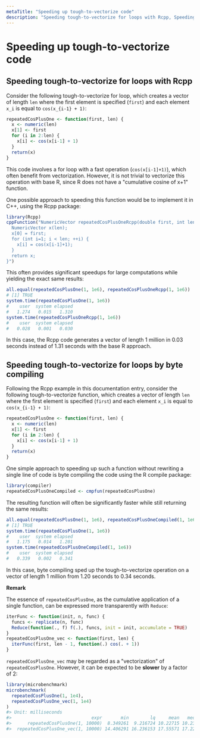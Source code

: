 ```yaml
---
metaTitle: "Speeding up tough-to-vectorize code"
description: "Speeding tough-to-vectorize for loops with Rcpp, Speeding tough-to-vectorize for loops by byte compiling"
---
```


# Speeding up tough-to-vectorize code



## Speeding tough-to-vectorize for loops with Rcpp


Consider the following tough-to-vectorize for loop, which creates a vector of length `len` where the first element is specified (`first`) and each element `x_i` is equal to `cos(x_{i-1} + 1)`:

```r
repeatedCosPlusOne <- function(first, len) {
  x <- numeric(len)
  x[1] <- first
  for (i in 2:len) {
    x[i] <- cos(x[i-1] + 1)
  }
  return(x)
}

```

This code involves a for loop with a fast operation (`cos(x[i-1]+1)`), which often benefit from vectorization. However, it is not trivial to vectorize this operation with base R, since R does not have a "cumulative cosine of x+1" function.

One possible approach to speeding this function would be to implement it in C++, using the Rcpp package:

```r
library(Rcpp)
cppFunction("NumericVector repeatedCosPlusOneRcpp(double first, int len) {
  NumericVector x(len);
  x[0] = first;
  for (int i=1; i < len; ++i) {
    x[i] = cos(x[i-1]+1);
  }
  return x;
}")

```

This often provides significant speedups for large computations while yielding the exact same results:

```r
all.equal(repeatedCosPlusOne(1, 1e6), repeatedCosPlusOneRcpp(1, 1e6))
# [1] TRUE
system.time(repeatedCosPlusOne(1, 1e6))
#    user  system elapsed 
#   1.274   0.015   1.310 
system.time(repeatedCosPlusOneRcpp(1, 1e6))
#    user  system elapsed 
#   0.028   0.001   0.030 

```

In this case, the Rcpp code generates a vector of length 1 million in 0.03 seconds instead of 1.31 seconds with the base R approach.



## Speeding tough-to-vectorize for loops by byte compiling


Following the Rcpp example in this documentation entry, consider the following tough-to-vectorize function, which creates a vector of length `len` where the first element is specified (`first`) and each element `x_i` is equal to `cos(x_{i-1} + 1)`:

```r
repeatedCosPlusOne <- function(first, len) {
  x <- numeric(len)
  x[1] <- first
  for (i in 2:len) {
    x[i] <- cos(x[i-1] + 1)
  }
  return(x)
}

```

One simple approach to speeding up such a function without rewriting a single line of code is byte compiling the code using the R compile package:

```r
library(compiler)
repeatedCosPlusOneCompiled <- cmpfun(repeatedCosPlusOne)

```

The resulting function will often be significantly faster while still returning the same results:

```r
all.equal(repeatedCosPlusOne(1, 1e6), repeatedCosPlusOneCompiled(1, 1e6))
# [1] TRUE
system.time(repeatedCosPlusOne(1, 1e6))
#    user  system elapsed 
#   1.175   0.014   1.201 
system.time(repeatedCosPlusOneCompiled(1, 1e6))
#    user  system elapsed 
#   0.339   0.002   0.341 

```

In this case, byte compiling sped up the tough-to-vectorize operation on a vector of length 1 million from 1.20 seconds to 0.34 seconds.

**Remark**

The essence of `repeatedCosPlusOne`, as the cumulative application of a single function, can be expressed more transparently with `Reduce`:

```r
iterFunc <- function(init, n, func) {
  funcs <- replicate(n, func)
  Reduce(function(., f) f(.), funcs, init = init, accumulate = TRUE)
}
repeatedCosPlusOne_vec <- function(first, len) {
  iterFunc(first, len - 1, function(.) cos(. + 1))
}

```

`repeatedCosPlusOne_vec` may be regarded as a "vectorization" of `repeatedCosPlusOne`. However, it can be expected to be **slower** by a factor of 2:

```r
library(microbenchmark)
microbenchmark(
  repeatedCosPlusOne(1, 1e4),
  repeatedCosPlusOne_vec(1, 1e4)
)
#> Unit: milliseconds
#>                              expr       min        lq     mean   median       uq      max neval cld
#>      repeatedCosPlusOne(1, 10000)  8.349261  9.216724 10.22715 10.23095 11.10817 14.33763   100  a 
#>  repeatedCosPlusOne_vec(1, 10000) 14.406291 16.236153 17.55571 17.22295 18.59085 24.37059   100   b

```

